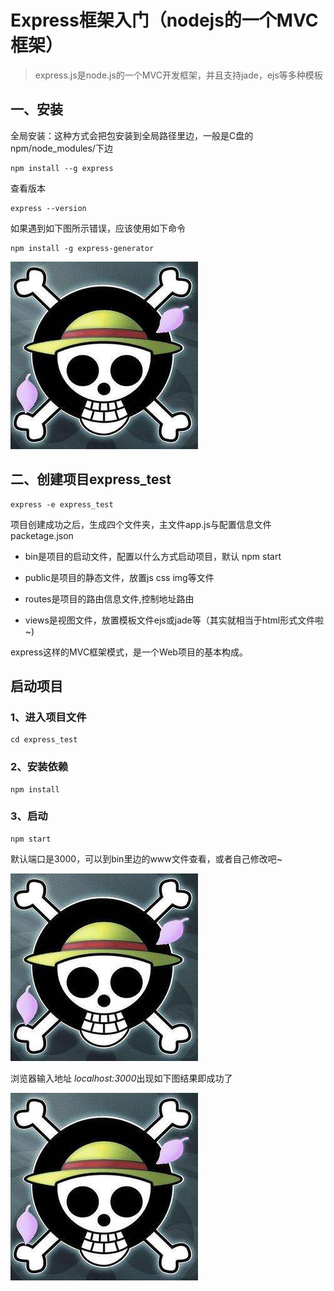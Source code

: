 # Express框架入门（nodejs的一个MVC框架）

>express.js是node.js的一个MVC开发框架，并且支持jade，ejs等多种模板

## 一、安装

全局安装：这种方式会把包安装到全局路径里边，一般是C盘的npm/node_modules/下边

```
npm install --g express
```

查看版本
```
express --version
```
如果遇到如下图所示错误，应该使用如下命令
```
npm install -g express-generator
```
![Express](/express_test/public/images/timg.jpg "express")
## 二、创建项目express_test
```
express -e express_test
```

项目创建成功之后，生成四个文件夹，主文件app.js与配置信息文件packetage.json

* bin是项目的启动文件，配置以什么方式启动项目，默认 npm start

* public是项目的静态文件，放置js css img等文件

* routes是项目的路由信息文件,控制地址路由

* views是视图文件，放置模板文件ejs或jade等（其实就相当于html形式文件啦~)

express这样的MVC框架模式，是一个Web项目的基本构成。

## 启动项目

### 1、进入项目文件
```
cd express_test
```
### 2、安装依赖
```
npm install
```
### 3、启动
```
npm start
```
默认端口是3000，可以到bin里边的www文件查看，或者自己修改吧~

![Express](/express_test/public/images/timg.jpg "express")

浏览器输入地址 *localhost:3000*出现如下图结果即成功了

![Express](/express_test/public/images/timg.jpg "express")
